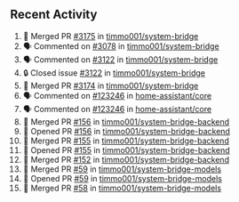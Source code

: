 ## Recent Activity

<!--START_SECTION:activity-->
1. 🎉 Merged PR [#3175](https://github.com/timmo001/system-bridge/pull/3175) in [timmo001/system-bridge](https://github.com/timmo001/system-bridge)
2. 🗣 Commented on [#3078](https://github.com/timmo001/system-bridge/issues/3078) in [timmo001/system-bridge](https://github.com/timmo001/system-bridge)
3. 🗣 Commented on [#3122](https://github.com/timmo001/system-bridge/issues/3122) in [timmo001/system-bridge](https://github.com/timmo001/system-bridge)
4. 🔒 Closed issue [#3122](https://github.com/timmo001/system-bridge/issues/3122) in [timmo001/system-bridge](https://github.com/timmo001/system-bridge)
5. 🎉 Merged PR [#3174](https://github.com/timmo001/system-bridge/pull/3174) in [timmo001/system-bridge](https://github.com/timmo001/system-bridge)
6. 🗣 Commented on [#123246](https://github.com/home-assistant/core/issues/123246) in [home-assistant/core](https://github.com/home-assistant/core)
7. 🗣 Commented on [#123246](https://github.com/home-assistant/core/issues/123246) in [home-assistant/core](https://github.com/home-assistant/core)
8. 🎉 Merged PR [#156](https://github.com/timmo001/system-bridge-backend/pull/156) in [timmo001/system-bridge-backend](https://github.com/timmo001/system-bridge-backend)
9. 💪 Opened PR [#156](https://github.com/timmo001/system-bridge-backend/pull/156) in [timmo001/system-bridge-backend](https://github.com/timmo001/system-bridge-backend)
10. 🎉 Merged PR [#155](https://github.com/timmo001/system-bridge-backend/pull/155) in [timmo001/system-bridge-backend](https://github.com/timmo001/system-bridge-backend)
11. 💪 Opened PR [#155](https://github.com/timmo001/system-bridge-backend/pull/155) in [timmo001/system-bridge-backend](https://github.com/timmo001/system-bridge-backend)
12. 🎉 Merged PR [#152](https://github.com/timmo001/system-bridge-backend/pull/152) in [timmo001/system-bridge-backend](https://github.com/timmo001/system-bridge-backend)
13. 🎉 Merged PR [#59](https://github.com/timmo001/system-bridge-models/pull/59) in [timmo001/system-bridge-models](https://github.com/timmo001/system-bridge-models)
14. 💪 Opened PR [#59](https://github.com/timmo001/system-bridge-models/pull/59) in [timmo001/system-bridge-models](https://github.com/timmo001/system-bridge-models)
15. 🎉 Merged PR [#58](https://github.com/timmo001/system-bridge-models/pull/58) in [timmo001/system-bridge-models](https://github.com/timmo001/system-bridge-models)
<!--END_SECTION:activity-->
